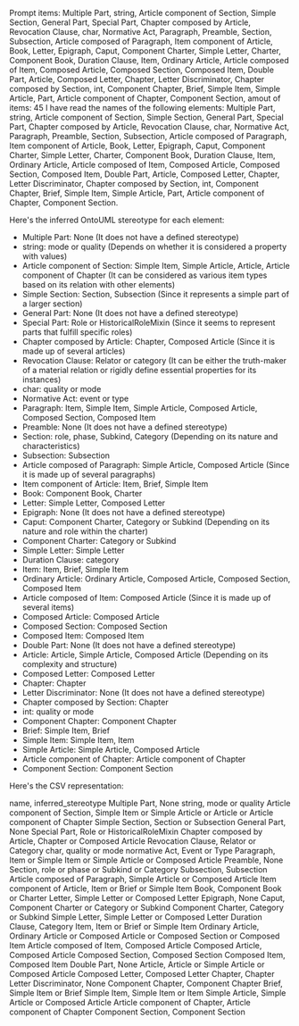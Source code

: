 Prompt items: 
Multiple Part, string, Article component of Section, Simple Section, General Part, Special Part, Chapter composed by Article, Revocation Clause, char, Normative Act, Paragraph, Preamble, Section, Subsection, Article composed of Paragraph, Item component of Article, Book, Letter, Epigraph, Caput, Component Charter, Simple Letter, Charter, Component Book, Duration Clause, Item, Ordinary Article, Article composed of Item, Composed Article, Composed Section, Composed Item, Double Part, Article, Composed Letter, Chapter, Letter Discriminator, Chapter composed by Section, int, Component Chapter, Brief, Simple Item, Simple Article, Part, Article component of Chapter, Component Section, 
amout of items: 45
 I have read the names of the following elements: Multiple Part, string, Article component of Section, Simple Section, General Part, Special Part, Chapter composed by Article, Revocation Clause, char, Normative Act, Paragraph, Preamble, Section, Subsection, Article composed of Paragraph, Item component of Article, Book, Letter, Epigraph, Caput, Component Charter, Simple Letter, Charter, Component Book, Duration Clause, Item, Ordinary Article, Article composed of Item, Composed Article, Composed Section, Composed Item, Double Part, Article, Composed Letter, Chapter, Letter Discriminator, Chapter composed by Section, int, Component Chapter, Brief, Simple Item, Simple Article, Part, Article component of Chapter, Component Section.

Here's the inferred OntoUML stereotype for each element:

- Multiple Part: None (It does not have a defined stereotype)
- string: mode or quality (Depends on whether it is considered a property with values)
- Article component of Section: Simple Item, Simple Article, Article, Article component of Chapter (It can be considered as various item types based on its relation with other elements)
- Simple Section: Section, Subsection (Since it represents a simple part of a larger section)
- General Part: None (It does not have a defined stereotype)
- Special Part: Role or HistoricalRoleMixin (Since it seems to represent parts that fulfill specific roles)
- Chapter composed by Article: Chapter, Composed Article (Since it is made up of several articles)
- Revocation Clause: Relator or category (It can be either the truth-maker of a material relation or rigidly define essential properties for its instances)
- char: quality or mode
- Normative Act: event or type
- Paragraph: Item, Simple Item, Simple Article, Composed Article, Composed Section, Composed Item
- Preamble: None (It does not have a defined stereotype)
- Section: role, phase, Subkind, Category (Depending on its nature and characteristics)
- Subsection: Subsection
- Article composed of Paragraph: Simple Article, Composed Article (Since it is made up of several paragraphs)
- Item component of Article: Item, Brief, Simple Item
- Book: Component Book, Charter
- Letter: Simple Letter, Composed Letter
- Epigraph: None (It does not have a defined stereotype)
- Caput: Component Charter, Category or Subkind (Depending on its nature and role within the charter)
- Component Charter: Category or Subkind
- Simple Letter: Simple Letter
- Duration Clause: category
- Item: Item, Brief, Simple Item
- Ordinary Article: Ordinary Article, Composed Article, Composed Section, Composed Item
- Article composed of Item: Composed Article (Since it is made up of several items)
- Composed Article: Composed Article
- Composed Section: Composed Section
- Composed Item: Composed Item
- Double Part: None (It does not have a defined stereotype)
- Article: Article, Simple Article, Composed Article (Depending on its complexity and structure)
- Composed Letter: Composed Letter
- Chapter: Chapter
- Letter Discriminator: None (It does not have a defined stereotype)
- Chapter composed by Section: Chapter
- int: quality or mode
- Component Chapter: Component Chapter
- Brief: Simple Item, Brief
- Simple Item: Simple Item, Item
- Simple Article: Simple Article, Composed Article
- Article component of Chapter: Article component of Chapter
- Component Section: Component Section

Here's the CSV representation:

name, inferred_stereotype
Multiple Part, None
string, mode or quality
Article component of Section, Simple Item or Simple Article or Article or Article component of Chapter
Simple Section, Section or Subsection
General Part, None
Special Part, Role or HistoricalRoleMixin
Chapter composed by Article, Chapter or Composed Article
Revocation Clause, Relator or Category
char, quality or mode
normative Act, Event or Type
Paragraph, Item or Simple Item or Simple Article or Composed Article
Preamble, None
Section, role or phase or Subkind or Category
Subsection, Subsection
Article composed of Paragraph, Simple Article or Composed Article
Item component of Article, Item or Brief or Simple Item
Book, Component Book or Charter
Letter, Simple Letter or Composed Letter
Epigraph, None
Caput, Component Charter or Category or Subkind
Component Charter, Category or Subkind
Simple Letter, Simple Letter or Composed Letter
Duration Clause, Category
Item, Item or Brief or Simple Item
Ordinary Article, Ordinary Article or Composed Article or Composed Section or Composed Item
Article composed of Item, Composed Article
Composed Article, Composed Article
Composed Section, Composed Section
Composed Item, Composed Item
Double Part, None
Article, Article or Simple Article or Composed Article
Composed Letter, Composed Letter
Chapter, Chapter
Letter Discriminator, None
Component Chapter, Component Chapter
Brief, Simple Item or Brief
Simple Item, Simple Item or Item
Simple Article, Simple Article or Composed Article
Article component of Chapter, Article component of Chapter
Component Section, Component Section
